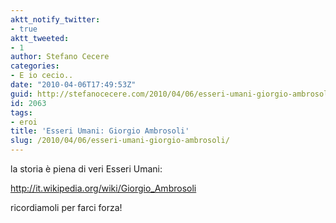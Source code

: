 ```yaml
---
aktt_notify_twitter:
- true
aktt_tweeted:
- 1
author: Stefano Cecere
categories:
- E io cecio..
date: "2010-04-06T17:49:53Z"
guid: http://stefanocecere.com/2010/04/06/esseri-umani-giorgio-ambrosoli/
id: 2063
tags:
- eroi
title: 'Esseri Umani: Giorgio Ambrosoli'
slug: /2010/04/06/esseri-umani-giorgio-ambrosoli/
---
```


la storia è piena di veri Esseri Umani:
  
<http://it.wikipedia.org/wiki/Giorgio_Ambrosoli>

ricordiamoli per farci forza!
